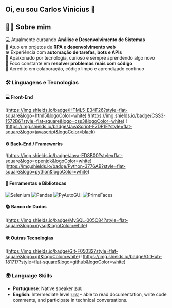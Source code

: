 ## Oi, eu sou Carlos Vinícius 👋

## 👨‍💻 Sobre mim

💻 Atualmente cursando **Análise e Desenvolvimento de Sistemas**  
🧠 Atuo em projetos de **RPA e desenvolvimento web**  
⚙️ Experiência com **automação de tarefas, bots e APIs**  
🚀 Apaixonado por tecnologia, curioso e sempre aprendendo algo novo  
🎯 Foco constante em **resolver problemas reais com código**  
🤝 Acredito em colaboração, código limpo e aprendizado contínuo

### 🛠️ Linguagens e Tecnologias

#### 💻 Front-End
!(https://img.shields.io/badge/HTML5-E34F26?style=flat-square&logo=html5&logoColor=white)
!(https://img.shields.io/badge/CSS3-1572B6?style=flat-square&logo=css3&logoColor=white)
!(https://img.shields.io/badge/JavaScript-F7DF1E?style=flat-square&logo=javascript&logoColor=black)

#### ⚙️ Back-End / Frameworks
!(https://img.shields.io/badge/Java-ED8B00?style=flat-square&logo=openjdk&logoColor=white)
!https://img.shields.io/badge/Python-3776AB?style=flat-square&logo=python&logoColor=white)

#### 🔧 Ferramentas e Bibliotecas
![Selenium](https://img.shields.io/badge/Selenium-43B02A?style=flat-square&logo=selenium&logoColor=white)
![Pandas](https://img.shields.io/badge/Pandas-150458?style=flat-square&logo=pandas&logoColor=white)
![PyAutoGUI](https://img.shields.io/badge/PyAutoGUI-3776AB?style=flat-square&logo=python&logoColor=white)
![PrimeFaces](https://img.shields.io/badge/PrimeFaces-009688?style=flat-square&logo=java&logoColor=white)

#### 📚 Banco de Dados
!(https://img.shields.io/badge/MySQL-005C84?style=flat-square&logo=mysql&logoColor=white)

#### 🛠️ Outras Tecnologias
!(https://img.shields.io/badge/Git-F05032?style=flat-square&logo=git&logoColor=white)
!(https://img.shields.io/badge/GitHub-181717?style=flat-square&logo=github&logoColor=white)

### 🌍 Language Skills

- **Portuguese**: Native speaker 🇧🇷  
- **English**: Intermediate level 🇺🇸 – able to read documentation, write code comments, and participate in technical conversations.



<!--
**vinijr01/vinijr01** is a ✨ _special_ ✨ repository because its `README.md` (this file) appears on your GitHub profile.

Here are some ideas to get you started:

- 🔭 I’m currently working on ...
- 🌱 I’m currently learning ...
- 👯 I’m looking to collaborate on ...
- 🤔 I’m looking for help with ...
- 💬 Ask me about ...
- 📫 How to reach me: ...
- 😄 Pronouns: ...
- ⚡ Fun fact: ...
-->
